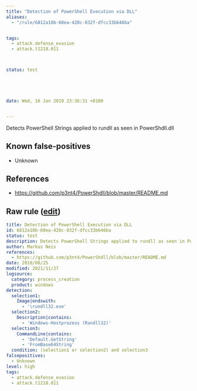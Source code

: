 ```yaml
---
title: "Detection of PowerShell Execution via DLL"
aliases:
  - "/rule/6812a10b-60ea-420c-832f-dfcc33b646ba"


tags:
  - attack.defense_evasion
  - attack.t1218.011



status: test





date: Wed, 16 Jan 2019 23:36:31 +0100


---
```


Detects PowerShell Strings applied to rundll as seen in PowerShdll.dll

<!--more-->


## Known false-positives

* Unknown



## References

* https://github.com/p3nt4/PowerShdll/blob/master/README.md


## Raw rule ([edit](https://github.com/SigmaHQ/sigma/edit/master/rules/windows/process_creation/proc_creation_win_powershell_dll_execution.yml))
```yaml
title: Detection of PowerShell Execution via DLL
id: 6812a10b-60ea-420c-832f-dfcc33b646ba
status: test
description: Detects PowerShell Strings applied to rundll as seen in PowerShdll.dll
author: Markus Neis
references:
  - https://github.com/p3nt4/PowerShdll/blob/master/README.md
date: 2018/08/25
modified: 2021/11/27
logsource:
  category: process_creation
  product: windows
detection:
  selection1:
    Image|endswith:
      - '\rundll32.exe'
  selection2:
    Description|contains:
      - 'Windows-Hostprozess (Rundll32)'
  selection3:
    CommandLine|contains:
      - 'Default.GetString'
      - 'FromBase64String'
  condition: (selection1 or selection2) and selection3
falsepositives:
  - Unknown
level: high
tags:
  - attack.defense_evasion
  - attack.t1218.011

```
